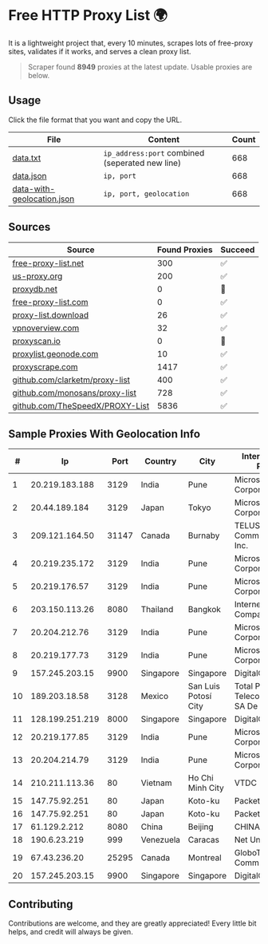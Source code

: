 
# Free HTTP Proxy List 🌍

It is a lightweight project that, every 10 minutes, scrapes lots of free-proxy sites, validates if it works, and serves a clean proxy list.


> Scraper found **8949** proxies at the latest update. Usable proxies are below.

## Usage

Click the file format that you want and copy the URL.


|File|Content|Count|
|----|-------|-----|
|[data.txt](https://raw.githubusercontent.com/themiralay/Proxy-List-World/master/data.txt)|`ip_address:port` combined (seperated new line)|668|
|[data.json](https://raw.githubusercontent.com/themiralay/Proxy-List-World/master/data.json)|`ip, port`|668|
|[data-with-geolocation.json](https://raw.githubusercontent.com/themiralay/Proxy-List-World/master/data-with-geolocation.json)|`ip, port, geolocation`|668|

## Sources

|Source|Found Proxies|Succeed|
|------|-------------|-------|
|[free-proxy-list.net](https://free-proxy-list.net)|300|✅|
|[us-proxy.org](https://www.us-proxy.org)|200|✅|
|[proxydb.net](http://proxydb.net)|0|🚫|
|[free-proxy-list.com](https://free-proxy-list.com/?page=&port=&type%5B%5D=http&type%5B%5D=https&up_time=0&search=Search)|0|✅|
|[proxy-list.download](https://www.proxy-list.download/HTTP)|26|✅|
|[vpnoverview.com](https://vpnoverview.com/privacy/anonymous-browsing/free-proxy-servers)|32|✅|
|[proxyscan.io](https://www.proxyscan.io)|0|🚫|
|[proxylist.geonode.com](https://proxylist.geonode.com/api/proxy-list?limit=300&page=1&sort_by=lastChecked&sort_type=desc&protocols=http,https)|10|✅|
|[proxyscrape.com](https://api.proxyscrape.com/v2/?request=displayproxies&protocol=http&timeout=10000&country=all&ssl=all&anonymity=all)|1417|✅|
|[github.com/clarketm/proxy-list](https://raw.githubusercontent.com/clarketm/proxy-list/master/proxy-list-raw.txt)|400|✅|
|[github.com/monosans/proxy-list](https://raw.githubusercontent.com/monosans/proxy-list/main/proxies/http.txt)|728|✅|
|[github.com/TheSpeedX/PROXY-List](https://raw.githubusercontent.com/TheSpeedX/PROXY-List/master/http.txt)|5836|✅|


## Sample Proxies With Geolocation Info

|#|Ip|Port|Country|City|Internet Service Provider|
|-|--|----|-------|----|-------------------------|
|1|20.219.183.188|3129|India|Pune|Microsoft Corporation|
|2|20.44.189.184|3129|Japan|Tokyo|Microsoft Corporation|
|3|209.121.164.50|31147|Canada|Burnaby|TELUS Communications Inc.|
|4|20.219.235.172|3129|India|Pune|Microsoft Corporation|
|5|20.219.176.57|3129|India|Pune|Microsoft Corporation|
|6|203.150.113.26|8080|Thailand|Bangkok|Internet Thailand Company Ltd.|
|7|20.204.212.76|3129|India|Pune|Microsoft Corporation|
|8|20.219.177.73|3129|India|Pune|Microsoft Corporation|
|9|157.245.203.15|9900|Singapore|Singapore|DigitalOcean, LLC|
|10|189.203.18.58|3128|Mexico|San Luis Potosí City|Total Play Telecomunicaciones SA De CV|
|11|128.199.251.219|8000|Singapore|Singapore|DigitalOcean, LLC|
|12|20.219.177.85|3129|India|Pune|Microsoft Corporation|
|13|20.204.214.79|3129|India|Pune|Microsoft Corporation|
|14|210.211.113.36|80|Vietnam|Ho Chi Minh City|VTDC|
|15|147.75.92.251|80|Japan|Koto-ku|Packet Host, Inc.|
|16|147.75.92.251|80|Japan|Koto-ku|Packet Host, Inc.|
|17|61.129.2.212|8080|China|Beijing|CHINANET|
|18|190.6.23.219|999|Venezuela|Caracas|Net Uno|
|19|67.43.236.20|25295|Canada|Montreal|GloboTech Communications|
|20|157.245.203.15|9900|Singapore|Singapore|DigitalOcean, LLC|



## Contributing

Contributions are welcome, and they are greatly appreciated! Every
little bit helps, and credit will always be given.

